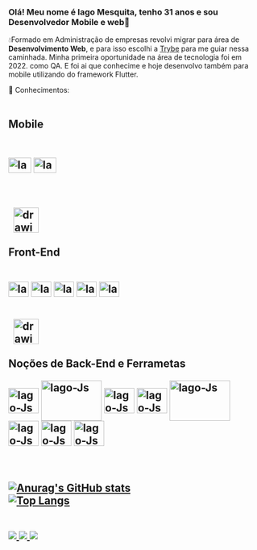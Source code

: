 ### Olá! Meu nome é Iago Mesquita, tenho 31 anos e sou Desenvolvedor Mobile e web👋
💧Formado em Administração de empresas revolvi migrar para área de **Desenvolvimento Web**, e para isso 
escolhi a  [Trybe](https://www.betrybe.com/) para me guiar nessa caminhada.
Minha primeira oportunidade na  área de tecnologia foi em 2022. como QA. E foi ai que conhecime 
e hoje desenvolvo também para mobile utilizando do framework Flutter.

🌱 Conhecimentos:
<br/><br/>

  <h2>Mobile<h2> 
<div/>
 
<div style="display: inline_block"><br/>
    <img align="center" alt="Iago-Js" height="30" width="45"  
       src="https://cdn.jsdelivr.net/gh/devicons/devicon/icons/flutter/flutter-original.svg" />
    <img  align="center" alt="Iago-Js" height="30" width="45"  
       src="https://cdn.jsdelivr.net/gh/devicons/devicon/icons/dart/dart-original.svg" />
</div>

<br/>

##

<div style="display: block">
   &nbsp;&nbsp;<img src="https://user-images.githubusercontent.com/84816200/146643244-ec677663-5002-4a5d-9450-571102995776.png"      alt="drawing" width="50" 
  />
   
  <p>Front-End<p> 
<div/>
 
<div style="display: inline_block"><br/>
   <img align="center" alt="Iago-Js" height="30" width="40" 
       src="https://cdn.jsdelivr.net/gh/devicons/devicon/icons/react/react-original.svg" />
   <img align="center" alt="Iago-Js" height="30" width="40"  
       src="https://cdn.jsdelivr.net/gh/devicons/devicon/icons/html5/html5-original.svg" />
  <img align="center" alt="Iago-Js" height="30" width="40"  
       src="https://cdn.jsdelivr.net/gh/devicons/devicon/icons/css3/css3-original.svg" />
  <img align="center" alt="Iago-Js" height="30" width="40" 
       src="https://cdn.jsdelivr.net/gh/devicons/devicon/icons/jest/jest-plain.svg" />
  <img align="center" alt="Iago-Js" height="30" width="40"
       src="https://cdn.jsdelivr.net/gh/devicons/devicon/icons/redux/redux-original.svg" />
</div>

##

<div style="display: block">
   &nbsp;&nbsp;<img src="https://user-images.githubusercontent.com/84816200/181128670-68b2340f-f51b-4103-b366-d2cd111f3a78.png"      alt="drawing" width="50" 
  />
  <p>Noções de Back-End e Ferrametas<p> 
<div/>
   <img align="center" alt="Iago-Js" height="50" width="60" 
       src="https://cdn.jsdelivr.net/gh/devicons/devicon/icons/nodejs/nodejs-plain-wordmark.svg"  />
   <img align="center" alt="Iago-Js" height="80" width="120"  
       src="https://cdn.jsdelivr.net/gh/devicons/devicon/icons/express/express-original-wordmark.svg" />
  <img align="center" alt="Iago-Js" height="50" width="60"  
       src="https://cdn.jsdelivr.net/gh/devicons/devicon/icons/mysql/mysql-original-wordmark.svg" />
  <img align="center" alt="Iago-Js" height="50" width="60" 
       src="https://cdn.jsdelivr.net/gh/devicons/devicon/icons/mongodb/mongodb-plain-wordmark.svg" />
  <img align="center" alt="Iago-Js" height="80" width="120" 
       src="https://cdn.jsdelivr.net/gh/devicons/devicon/icons/sequelize/sequelize-original-wordmark.svg" />
  <img align="center" alt="Iago-Js" height="50" width="60"
      src="https://cdn.jsdelivr.net/gh/devicons/devicon/icons/docker/docker-original-wordmark.svg"  />
  <img align="center" alt="Iago-Js" height="50" width="60"
      src="https://cdn.jsdelivr.net/gh/devicons/devicon/icons/git/git-plain-wordmark.svg"  />
     <img align="center" alt="Iago-Js" height="50" width="60"
     src="https://cdn.jsdelivr.net/gh/devicons/devicon/icons/firebase/firebase-plain-wordmark.svg"  />         
<div style="display: inline_block"><br/>
  
</div>   
<br/>
   
[![Anurag's GitHub stats](https://github-readme-stats.vercel.app/api?username=iagomesquita)](https://github.com/iagomesquita)<br/>
[![Top Langs](https://github-readme-stats.vercel.app/api/top-langs/?username=iagomesquita&layout=compact)](https://github.com/anuraghazra/github-readme-stats)




##

<div>
  <a href="https://www.linkedin.com/in/iago-mesquita-bbb8028b/" target="_blank">
    <img src="https://img.shields.io/badge/LinkedIn-0077B5?style=for-the-badge&logo=linkedin&logoColor=white" target="_blank">
  </a>
  <a href="https://www.instagram.com/iagomesquita7/" target="_blank">
    <img src="https://img.shields.io/badge/Instagram-E4405F?style=for-the-badge&logo=instagram&logoColor=white" target="_blank">
  </a>
  <a href="mailto:iago.m.alves@hotmail.com" target="_blank">
    <img src="https://img.shields.io/badge/Outlook-0078D4?style=for-the-badge&logo=microsoftoutlook&logoColor=white" target="_blank">
  </a>
</div>  




